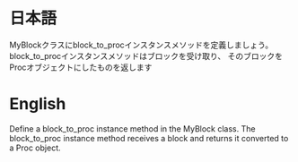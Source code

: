 # 日本語

MyBlockクラスにblock_to_procインスタンスメソッドを定義しましょう。block_to_procインスタンスメソッドはブロックを受け取り、
そのブロックをProcオブジェクトにしたものを返します

# English

Define a block_to_proc instance method in the MyBlock class. The block_to_proc instance method receives a block and returns it converted to a Proc object.
